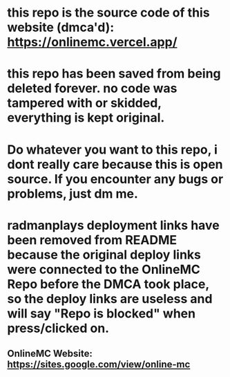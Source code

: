 # this repo is the source code of this website (dmca'd): https://onlinemc.vercel.app/
# this repo has been saved from being deleted forever. no code was tampered with or skidded, everything is kept original.

# Do whatever you want to this repo, i dont really care because this is open source. If you encounter any bugs or problems, just dm me.

# radmanplays deployment links have been removed from README because the original deploy links were connected to the OnlineMC Repo before the DMCA took place, so the deploy links are useless and will say "Repo is blocked" when press/clicked on.

## OnlineMC Website: https://sites.google.com/view/online-mc
